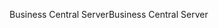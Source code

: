<span data-ttu-id="6a4c9-101">Business Central Server</span><span class="sxs-lookup"><span data-stu-id="6a4c9-101">Business Central Server</span></span>